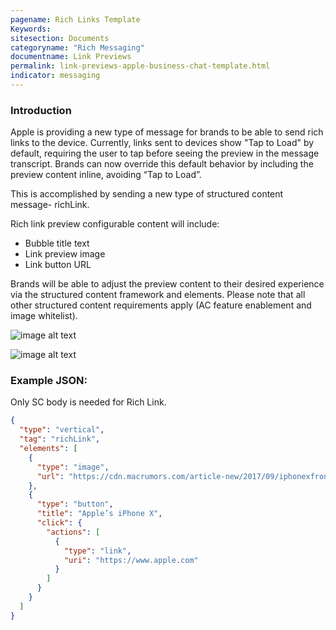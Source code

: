 ```yaml
---
pagename: Rich Links Template
Keywords:
sitesection: Documents
categoryname: "Rich Messaging"
documentname: Link Previews
permalink: link-previews-apple-business-chat-template.html
indicator: messaging
---
```


### Introduction

Apple is providing a new type of message for brands to be able to send rich links to the device. Currently, links sent to devices show "Tap to Load" by default, requiring the user to tap before seeing the preview in the message transcript. Brands can now override this default behavior by including the preview content inline, avoiding “Tap to Load”.

This is accomplished by sending a new type of structured content message- richLink.

Rich link preview configurable content will include:

* Bubble title text
* Link preview image
* Link button URL

Brands will be able to adjust the preview content to their desired experience via the structured content framework and elements. Please note that all other structured content requirements apply (AC feature enablement and image whitelist).

![image alt text](img/link_preview_abc0.jpg)

![image alt text](img/link_preview_abc1.png)

### Example JSON:

Only SC body is needed for Rich Link.

```json
{
  "type": "vertical",
  "tag": "richLink",
  "elements": [
    {
      "type": "image",
      "url": "https://cdn.macrumors.com/article-new/2017/09/iphonexfrontback-800x573.jpg"
    },
    {
      "type": "button",
      "title": "Apple’s iPhone X",
      "click": {
        "actions": [
          {
            "type": "link",
            "uri": "https://www.apple.com"
          }
        ]
      }
    }
  ]
}
```

